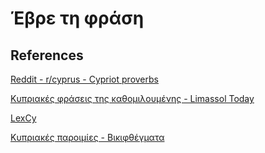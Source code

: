 # Έβρε τη φράση

## References

[Reddit - r/cyprus - Cypriot proverbs](https://www.reddit.com/r/cyprus/comments/16byuqi/cypriot_proverbs/)

[Κυπριακές φράσεις της καθομιλουμένης - Limassol Today](https://limassoltoday.com.cy/stiles/filoksenoumena/kipriakes-fraseis/)

[LexCy](https://www.lex-cy.com/)

[Κυπριακές παροιμίες - Βικιφθέγματα](https://el.wikiquote.org/wiki/%CE%9A%CF%85%CF%80%CF%81%CE%B9%CE%B1%CE%BA%CE%AD%CF%82_%CF%80%CE%B1%CF%81%CE%BF%CE%B9%CE%BC%CE%AF%CE%B5%CF%82)
